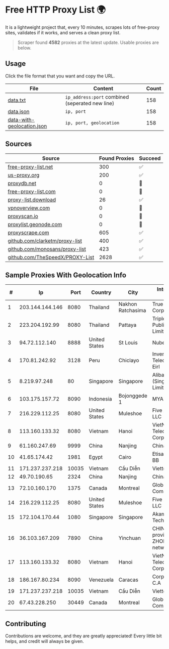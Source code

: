 
# Free HTTP Proxy List 🌍

It is a lightweight project that, every 10 minutes, scrapes lots of free-proxy sites, validates if it works, and serves a clean proxy list.


> Scraper found **4582** proxies at the latest update. Usable proxies are below.

## Usage

Click the file format that you want and copy the URL.


|File|Content|Count|
|----|-------|-----|
|[data.txt](https://raw.githubusercontent.com/themiralay/Proxy-List-World/master/data.txt)|`ip_address:port` combined (seperated new line)|158|
|[data.json](https://raw.githubusercontent.com/themiralay/Proxy-List-World/master/data.json)|`ip, port`|158|
|[data-with-geolocation.json](https://raw.githubusercontent.com/themiralay/Proxy-List-World/master/data-with-geolocation.json)|`ip, port, geolocation`|158|

## Sources

|Source|Found Proxies|Succeed|
|------|-------------|-------|
|[free-proxy-list.net](https://free-proxy-list.net)|300|✅|
|[us-proxy.org](https://www.us-proxy.org)|200|✅|
|[proxydb.net](http://proxydb.net)|0|🚫|
|[free-proxy-list.com](https://free-proxy-list.com/?page=&port=&type%5B%5D=http&type%5B%5D=https&up_time=0&search=Search)|0|🚫|
|[proxy-list.download](https://www.proxy-list.download/HTTP)|26|✅|
|[vpnoverview.com](https://vpnoverview.com/privacy/anonymous-browsing/free-proxy-servers)|0|🚫|
|[proxyscan.io](https://www.proxyscan.io)|0|🚫|
|[proxylist.geonode.com](https://proxylist.geonode.com/api/proxy-list?limit=300&page=1&sort_by=lastChecked&sort_type=desc&protocols=http,https)|0|🚫|
|[proxyscrape.com](https://api.proxyscrape.com/v2/?request=displayproxies&protocol=http&timeout=10000&country=all&ssl=all&anonymity=all)|605|✅|
|[github.com/clarketm/proxy-list](https://raw.githubusercontent.com/clarketm/proxy-list/master/proxy-list-raw.txt)|400|✅|
|[github.com/monosans/proxy-list](https://raw.githubusercontent.com/monosans/proxy-list/main/proxies/http.txt)|423|✅|
|[github.com/TheSpeedX/PROXY-List](https://raw.githubusercontent.com/TheSpeedX/PROXY-List/master/http.txt)|2628|✅|


## Sample Proxies With Geolocation Info

|#|Ip|Port|Country|City|Internet Service Provider|
|-|--|----|-------|----|-------------------------|
|1|203.144.144.146|8080|Thailand|Nakhon Ratchasima|True Internet Corporation CO. Ltd.|
|2|223.204.192.99|8080|Thailand|Pattaya|Triple T Broadband Public Company Limited|
|3|94.72.112.140|8888|United States|St Louis|Nubes, LLC|
|4|170.81.242.92|3128|Peru|Chiclayo|Inventa Telecomunicaciones Eirl|
|5|8.219.97.248|80|Singapore|Singapore|Alibaba Cloud (Singapore) Private Limited|
|6|103.175.157.72|8090|Indonesia|Bojonggede 1|MYARSYILA|
|7|216.229.112.25|8080|United States|Muleshoe|Five Area Systems, LLC|
|8|113.160.133.32|8080|Vietnam|Hanoi|VietNam Post and Telecom Corporation|
|9|61.160.247.69|9999|China|Nanjing|China Telecom|
|10|41.65.174.42|1981|Egypt|Cairo|Etisalat Misr Mobile BB|
|11|171.237.237.218|10035|Vietnam|Cầu Diễn|Viettel Corporation|
|12|49.70.190.65|2324|China|Nanjing|Chinanet|
|13|72.10.160.170|1375|Canada|Montreal|GloboTech Communications|
|14|216.229.112.25|8080|United States|Muleshoe|Five Area Systems, LLC|
|15|172.104.170.44|1080|Singapore|Singapore|Akamai Technologies|
|16|36.103.167.209|7890|China|Yinchuan|CHINANET NINGXIA province ZHONGWEI IDC network|
|17|113.160.133.32|8080|Vietnam|Hanoi|VietNam Post and Telecom Corporation|
|18|186.167.80.234|8090|Venezuela|Caracas|Corporacion Digitel C.A|
|19|171.237.237.218|10035|Vietnam|Cầu Diễn|Viettel Corporation|
|20|67.43.228.250|30449|Canada|Montreal|GloboTech Communications|



## Contributing

Contributions are welcome, and they are greatly appreciated! Every
little bit helps, and credit will always be given.

